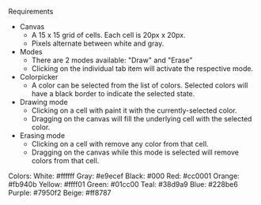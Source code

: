 Requirements
- Canvas
    - A 15 x 15 grid of cells. Each cell is 20px x 20px.
    - Pixels alternate between white and gray.
- Modes
    - There are 2 modes available: "Draw" and "Erase"
    - Clicking on the individual tab item will activate the respective mode.
- Colorpicker
    - A color can be selected from the list of colors. Selected colors will have a black border to indicate the selected state.
- Drawing mode
    - Clicking on a cell with paint it with the currently-selected color.
    - Dragging on the canvas will fill the underlying cell with the selected color.
- Erasing mode
    - Clicking on a cell with remove any color from that cell.
    - Dragging on the canvas while this mode is selected will remove colors from that cell.
    
<!-- 
  Assumptions made re: requirements ->
  - Going to assume that based on these requirements, the MVP for app is to (1) display a white/gray canvas to draw on, (2) click-to-draw, (3) pick color, (4) mode toggler and (5) click-to-erase
  - Going to leave the drag-to-draw functionality for later if time permits
  (this would be the moment to check in with interviewer for priorities alignment)

  Clarifications I could have asked ->
  - default state for canvas is white/gray patterned grid correct?
  - default mode is drawing mode? let's assume yes
  - what is the default selected color? let's assume Black
  - selecting a new color should not affect previously colored in cells correct?
  - mobile responsive? touch interactions?
  - scope questions -> undo / redo functionality, reset or clear all functionality, color palette popup (accepts user input)
  - canvas state persistence - should canvas state persist across page refreshes or is it okay for drawings to be lost when the user navigates away or refreshes the page?
  
  Edge cases to consider:
  - rapid interaction: How should the app handle very fast clicking or dragging that
might cause performance issues? -> debounce

  High Level Architecture:
  - page.tsx
    - state management for color selection and mode selection will live here
  - components
    - Canvas -> props: gridWidth, gridHeight, mode, activeColor
      - state for Cell data lives here
    - Cell -> props: id, color, onClick
    - Toolbar
      - Color palette
      - Canvas mode toggle
  

  Test plan/cases:
  - Playwright could be used for end-to-end testing
  - what we want to test for:
    - the initial canvas state is a 15x15 grid of white/gray alternating pattern
    - mode switcher correctly works ie draws or erases
    - selecting a new color does not affect presently colored cells
-->


Colors:
White: #ffffff
Gray: #e9ecef
Black: #000
Red: #cc0001
Orange: #fb940b
Yellow: #ffff01
Green: #01cc00
Teal: #38d9a9
Blue: #228be6
Purple: #7950f2
Beige: #ff8787

<!-- 
Mock Interview Notes:
- do high level planning before jumping into code
- eg what my testing plan is, what components i would need, what state would live in which component
- explain why I'm doing things such as why a key is needed
- better AI prompting -> couldve asked for a more simplified output from the jump
- speak about core functionality, check in with interviewer  
-->

